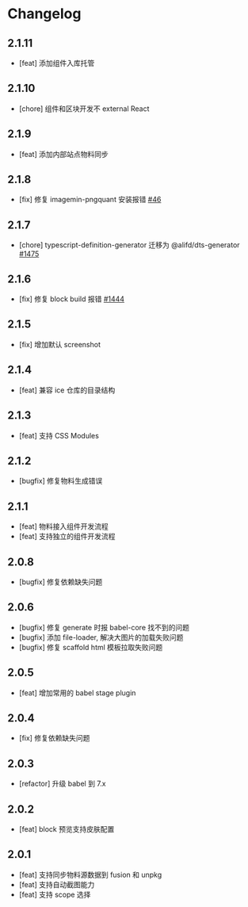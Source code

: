# Changelog

## 2.1.11
 - [feat] 添加组件入库托管

## 2.1.10

- [chore] 组件和区块开发不 external React

## 2.1.9

- [feat] 添加内部站点物料同步

## 2.1.8

- [fix] 修复 imagemin-pngquant 安装报错 [#46](https://github.com/imagemin/imagemin-pngquant/issues/46)


## 2.1.7

- [chore] typescript-definition-generator 迁移为 @alifd/dts-generator [#1475](https://github.com/alibaba/ice/pull/1475)

## 2.1.6

- [fix] 修复 block build 报错 [#1444](https://github.com/alibaba/ice/issues/1444)

## 2.1.5

- [fix] 增加默认 screenshot

## 2.1.4

- [feat] 兼容 ice 仓库的目录结构

## 2.1.3

- [feat] 支持 CSS Modules

## 2.1.2

- [bugfix] 修复物料生成错误

## 2.1.1

- [feat] 物料接入组件开发流程
- [feat] 支持独立的组件开发流程

## 2.0.8

- [bugfix] 修复依赖缺失问题

## 2.0.6

- [bugfix] 修复 generate 时报 babel-core 找不到的问题
- [bugfix] 添加 file-loader, 解决大图片的加载失败问题
- [bugfix] 修复 scaffold html 模板拉取失败问题

## 2.0.5

- [feat] 增加常用的 babel stage plugin

## 2.0.4

- [fix] 修复依赖缺失问题

## 2.0.3

- [refactor] 升级 babel 到 7.x

## 2.0.2

- [feat] block 预览支持皮肤配置

## 2.0.1

- [feat] 支持同步物料源数据到 fusion 和 unpkg
- [feat] 支持自动截图能力
- [feat] 支持 scope 选择
